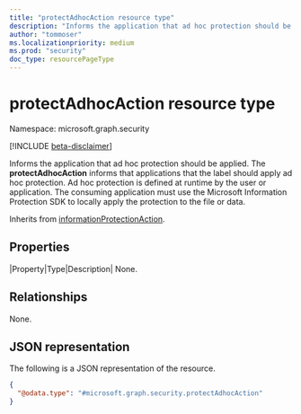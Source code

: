 ```yaml
---
title: "protectAdhocAction resource type"
description: "Informs the application that ad hoc protection should be applied."
author: "tommoser"
ms.localizationpriority: medium
ms.prod: "security"
doc_type: resourcePageType
---
```


# protectAdhocAction resource type

Namespace: microsoft.graph.security

[!INCLUDE [beta-disclaimer](../../includes/beta-disclaimer.md)]

Informs the application that ad hoc protection should be applied. The **protectAdhocAction** informs that applications that the label should apply ad hoc protection. Ad hoc protection is defined at runtime by the user or application. The consuming application must use the Microsoft Information Protection SDK to locally apply the protection to the file or data.

Inherits from [informationProtectionAction](../resources/security-informationprotectionaction.md).

## Properties

|Property|Type|Description|
None.

## Relationships

None.

## JSON representation

The following is a JSON representation of the resource.
<!-- {
  "blockType": "resource",
  "@odata.type": "microsoft.graph.security.protectAdhocAction"
}
-->
``` json
{
  "@odata.type": "#microsoft.graph.security.protectAdhocAction"
}
```

